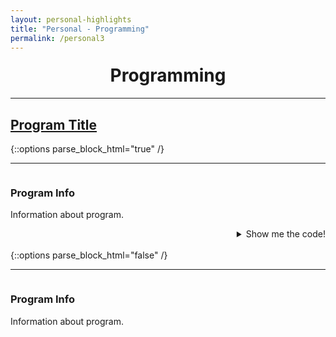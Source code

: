 ```yaml
---
layout: personal-highlights
title: "Personal - Programming"
permalink: /personal3
---
```


<h1 style="text-align:center;margin-top:20px;">Programming</h1>
<div class="row">
  <hr>
  <h2><a href="#">Program Title</a></h2>
</div>
{::options parse_block_html="true" /}
<div class="row">
<hr>
<div class="row">
<div class="col-sm-6">
<img class="enlarge" src="" style="max-width:90%" max-height="350">
</div>
<div class="col-sm-6">
<h3>Program Info</h3>
<p>Information about program.</p>
</div>
</div>
<div class="row">
<details><summary markdown="span" style="text-align:right">Show me the code!</summary>
	
```java

```

</details>
<br/>
</div>
</div>
{::options parse_block_html="false" /}

<div class="row">
  <hr>
  <div class="col-sm-6">
    <img class="enlarge" src="" style="max-width:90%" max-height="350">
  </div>
  <div class="col-sm-6">
    <h3>Program Info</h3>
    <p>Information about program.</p>
  </div>
</div>
